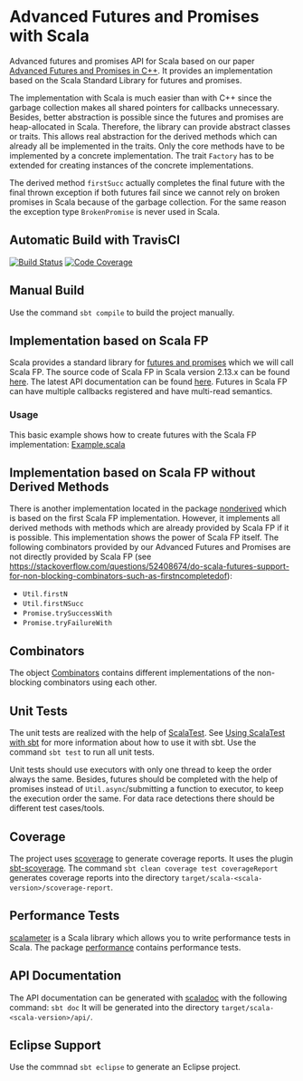 # Advanced Futures and Promises with Scala

Advanced futures and promises API for Scala based on our paper [Advanced Futures and Promises in C++](http://www.home.hs-karlsruhe.de/~suma0002/publications/advanced-futures-promises-cpp.pdf).
It provides an implementation based on the Scala Standard Library for futures and promises.


The implementation with Scala is much easier than with C++ since the garbage collection makes all shared pointers for callbacks unnecessary.
Besides, better abstraction is possible since the futures and promises are heap-allocated in Scala.
Therefore, the library can provide abstract classes or traits.
This allows real abstraction for the derived methods which can already all be implemented in the traits.
Only the core methods have to be implemented by a concrete implementation.
The trait `Factory` has to be extended for creating instances of the concrete implementations.


The derived method `firstSucc` actually completes the final future with the final thrown exception if both futures fail since we cannot rely on broken promises in Scala because of the garbage collection.
For the same reason the exception type `BrokenPromise` is never used in Scala.

## Automatic Build with TravisCI
[![Build Status](https://travis-ci.org/tdauth/scala-futures-promises.svg?branch=master)](https://travis-ci.org/tdauth/scala-futures-promises)
[![Code Coverage](https://img.shields.io/codecov/c/github/tdauth/scala-futures-promises/master.svg)](https://codecov.io/github/tdauth/scala-futures-promises?branch=master)

## Manual Build
Use the command `sbt compile` to build the project manually.

## Implementation based on Scala FP
Scala provides a standard library for [futures and promises](http://docs.scala-lang.org/overviews/core/futures.html) which we will call Scala FP.
The source code of Scala FP in Scala version 2.13.x can be found [here](https://github.com/scala/scala/tree/2.13.x/src/library/scala/concurrent).
The latest API documentation can be found [here](https://www.scala-lang.org/api/current/scala/concurrent/index.html).
Futures in Scala FP can have multiple callbacks registered and have multi-read semantics.

### Usage
This basic example shows how to create futures with the Scala FP implementation: [Example.scala](./src/main/scala/tdauth/futuresandpromises/example/Example.scala)

## Implementation based on Scala FP without Derived Methods
There is another implementation located in the package [nonderived](./src/main/scala/tdauth/futuresandpromises/nonderived) which is based on the first Scala FP implementation.
However, it implements all derived methods with methods which are already provided by Scala FP if it is possible.
This implementation shows the power of Scala FP itself.
The following combinators provided by our Advanced Futures and Promises are not directly provided by Scala FP (see <https://stackoverflow.com/questions/52408674/do-scala-futures-support-for-non-blocking-combinators-such-as-firstncompletedof>):
* `Util.firstN`
* `Util.firstNSucc`
* `Promise.trySuccessWith`
* `Promise.tryFailureWith`

## Combinators
The object [Combinators](./src/main/scala/tdauth/futuresandpromises/combinators/Combinators.scala) contains different implementations of the non-blocking combinators using each other.

## Unit Tests
The unit tests are realized with the help of [ScalaTest](http://www.scalatest.org/).
See [Using ScalaTest with sbt](http://www.scalatest.org/user_guide/using_scalatest_with_sbt) for more information about how to use it with sbt.
Use the command `sbt test` to run all unit tests.

Unit tests should use executors with only one thread to keep the order always the same.
Besides, futures should be completed with the help of promises instead of `Util.async`/submitting a function to executor, to keep the execution order the same.
For data race detections there should be different test cases/tools.

## Coverage
The project uses [scoverage](http://scoverage.org/) to generate coverage reports.
It uses the plugin [sbt-scoverage](https://github.com/scoverage/sbt-scoverage).
The command `sbt clean coverage test coverageReport` generates coverage reports into the directory `target/scala-<scala-version>/scoverage-report`.

## Performance Tests
[scalameter](https://scalameter.github.io/) is a Scala library which allows you to write performance tests in Scala.
The package [performance](./src/test/scala/tdauth/futuresandpromises/performance) contains performance tests.

## API Documentation
The API documentation can be generated with [scaladoc](https://docs.scala-lang.org/style/scaladoc.html) with the following command: `sbt doc`
It will be generated into the directory `target/scala-<scala-version>/api/`.

## Eclipse Support
Use the commnad `sbt eclipse` to generate an Eclipse project.